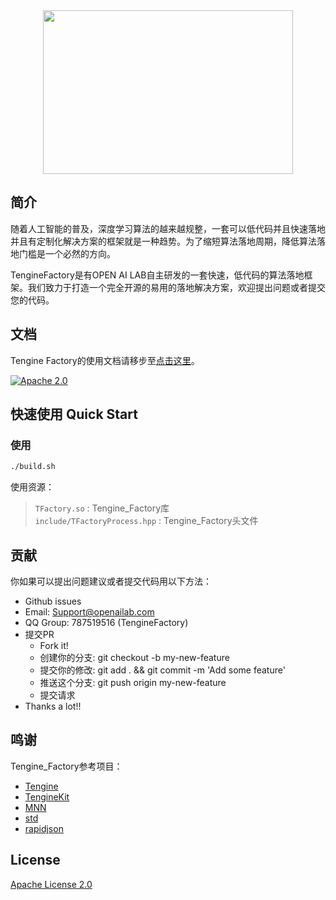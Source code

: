 
<div align=center><img width="400" height="262" src="https://openailab.oss-cn-shenzhen.aliyuncs.com/logo/tenginefactory2.png"/></div>

## 简介
随着人工智能的普及，深度学习算法的越来越规整，一套可以低代码并且快速落地并且有定制化解决方案的框架就是一种趋势。为了缩短算法落地周期，降低算法落地门槛是一个必然的方向。

TengineFactory是有OPEN AI LAB自主研发的一套快速，低代码的算法落地框架。我们致力于打造一个完全开源的易用的落地解决方案，欢迎提出问题或者提交您的代码。


## 文档
Tengine Factory的使用文档请移步至[点击这里](https://oaid.github.io/TengineFactory/)。

[![Apache 2.0](https://img.shields.io/crates/l/r)](LICENSE)  

## 快速使用 Quick Start
### 使用
```bash
./build.sh
```
使用资源：
> ```TFactory.so```  : Tengine_Factory库   
```include/TFactoryProcess.hpp``` : Tengine_Factory头文件

## 贡献
你如果可以提出问题建议或者提交代码用以下方法：
- Github issues
- Email: [Support@openailab.com](Support@openailab.com)
- QQ Group: 787519516 (TengineFactory)
- 提交PR
    - Fork it!
    - 创建你的分支: git checkout -b my-new-feature
    - 提交你的修改: git add . && git commit -m 'Add some feature'
    - 推送这个分支: git push origin my-new-feature
    - 提交请求
- Thanks a lot!!

## 鸣谢
Tengine_Factory参考项目：
- [Tengine](https://github.com/OAID/Tengine)
- [TengineKit](https://github.com/OAID/TengineKit)
- [MNN](https://github.com/alibaba/MNN)
- [std](https://github.com/nothings/stb)
- [rapidjson](https://github.com/Tencent/rapidjson)

## License
[Apache License 2.0](LICENSE)